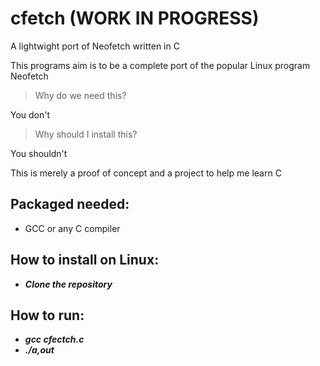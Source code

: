 # cfetch (WORK IN PROGRESS)
A lightwight port of Neofetch written in C

This programs aim is to be a complete port of the popular Linux program Neofetch

>Why do we need this?

You don't


>Why should I install this?

You shouldn't



This is merely a proof of concept and a project to help me learn C

## Packaged needed:
- GCC or any C compiler

## How to install on Linux:
 - ***Clone the repository***
 
## How to run:
 - ***gcc cfectch.c***
 - ***./a,out***


